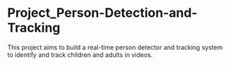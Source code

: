 # Project_Person-Detection-and-Tracking
This project aims to build a real-time person detector and tracking system to identify and track children and adults in videos.
